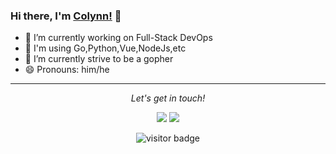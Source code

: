### Hi there, I'm [Colynn!](https://colynn.github.io) 👋
<!--
**colynn/colynn** is a ✨ _special_ ✨ repository because its `README.md` (this file) appears on your GitHub profile.

Here are some ideas to get you started:

- 🔭 I’m currently working on ...
- 🌱 I’m currently learning ...
- 👯 I’m looking to collaborate on ...
- 🤔 I’m looking for help with ...
- 💬 Ask me about ...
- 📫 How to reach me: ...
- 😄 Pronouns: ...
- ⚡ Fun fact: ...
-->


- 🔭 I’m currently working on Full-Stack DevOps
- 🌱 I'm using Go,Python,Vue,NodeJs,etc
- 📓 I’m currently strive to be a gopher
- 😄 Pronouns: him/he

<!--
  <img align='' src="https://github-readme-stats.vercel.app/api?username=colynn&show_icons=false"> 
-->

<hr>
<p align="center">
  <i>Let's get in touch!</i>
  
  <p align="center">
    <a href= "https://twitter.com/colynnliu"><img src="https://img.icons8.com/material-outlined/30/000000/twitter.png"/></a>
    <a href= "https://colynn.github.io"><img src="https://img.icons8.com/material-outlined/27/000000/geography.png"/></a>
  </p>

  <p align="center">
    <!--<img src="https://visitor-badge.glitch.me/badge?page_id=colynn.colynn" alt="visitor badge"/>-->
    <img src="https://visitor-badge.laobi.icu/badge?page_id=colynn.colynn" alt="visitor badge"/>       
  </p>
</p>
